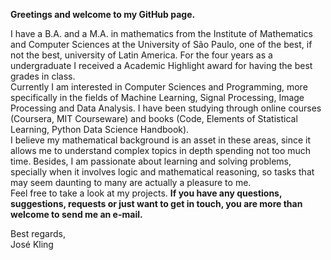 **Greetings and welcome to my GitHub page.**

I have a B.A. and a M.A. in mathematics from the Institute of Mathematics and Computer Sciences at the University of São Paulo, one of the best, if not the best, university of Latin America. For the four years as a undergraduate I received a Academic Highlight award for having the best grades in class.  
Currently I am interested in Computer Sciences and Programming, more specifically in the fields of Machine Learning, Signal Processing, Image Processing and Data Analysis. I have been studying through online courses (Coursera, MIT Courseware) and books (Code, Elements of Statistical Learning, Python Data Science Handbook).  
I believe my mathematical background is an asset in these areas, since it allows me to understand complex topics in depth spending not too much time. Besides, I am passionate about learning and solving problems, specially when it involves logic and mathematical reasoning, so tasks that may seem daunting to many are actually a pleasure to me.  
Feel free to take a look at my projects. **If you have any questions, suggestions, requests or just want to get in touch, you are more than welcome to send me an e-mail.**
  
Best regards,  
José Kling
